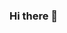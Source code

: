 ### Hi there 👋

<!--
**harshabhadra/harshabhadra** is a ✨ _special_ ✨ repository because its `README.md` (this file) appears on your GitHub profile.

Here are some ideas to get you started:

- 🔭 I’m currently working on Alpha Business Design
- 🌱 I’m currently learning Flutter
- 👯 I’m looking to collaborate on Android and Flutter
- 🤔 I’m looking for help with Android and Flutter development
- 💬 Ask me about Android development, Kotlin
- 📫 How to reach me: harshahelloworld@gmail.com
- 😄 Pronouns: Harsha Bhadra
- ⚡ Fun fact: I don't have a degree but I'm a professional developer
-->
